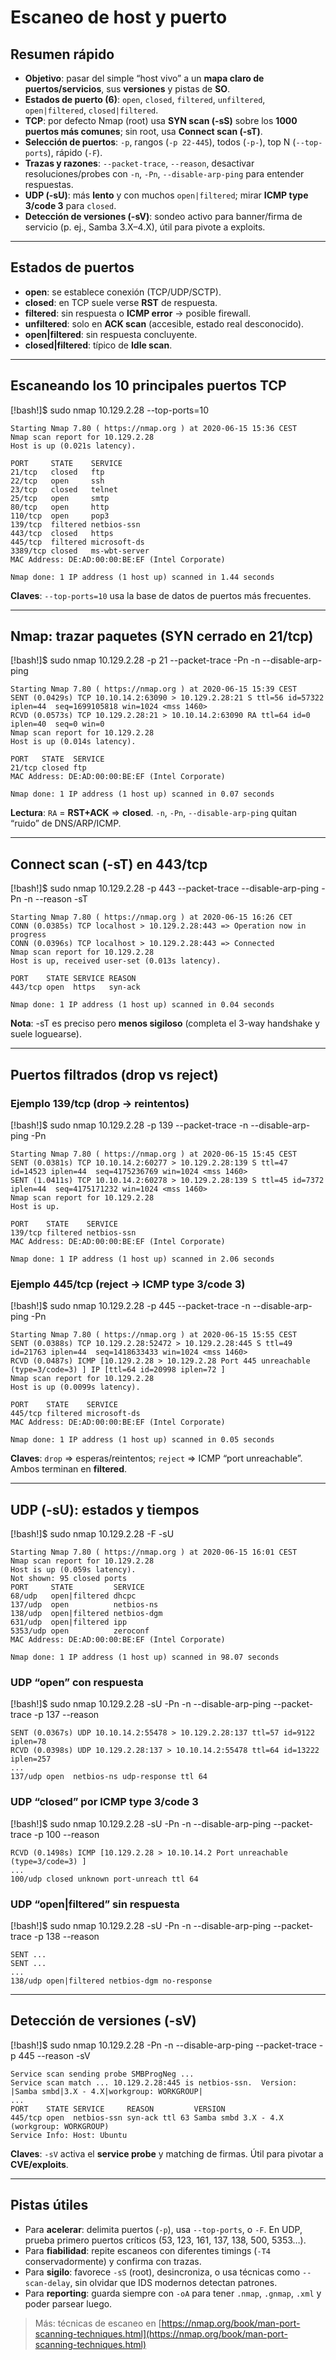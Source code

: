 # Escaneo de host y puerto

## Resumen rápido

* **Objetivo**: pasar del simple “host vivo” a un **mapa claro de puertos/servicios**, sus **versiones** y pistas de **SO**.
* **Estados de puerto (6)**: `open`, `closed`, `filtered`, `unfiltered`, `open|filtered`, `closed|filtered`.
* **TCP**: por defecto Nmap (root) usa **SYN scan (-sS)** sobre los **1000 puertos más comunes**; sin root, usa **Connect scan (-sT)**.
* **Selección de puertos**: `-p`, rangos (`-p 22-445`), todos (`-p-`), top N (`--top-ports`), rápido (`-F`).
* **Trazas y razones**: `--packet-trace`, `--reason`, desactivar resoluciones/probes con `-n`, `-Pn`, `--disable-arp-ping` para entender respuestas.
* **UDP (-sU)**: más **lento** y con muchos `open|filtered`; mirar **ICMP type 3/code 3** para `closed`.
* **Detección de versiones (-sV)**: sondeo activo para banner/firma de servicio (p. ej., Samba 3.X–4.X), útil para pivote a exploits.

---

## Estados de puertos

* **open**: se establece conexión (TCP/UDP/SCTP).
* **closed**: en TCP suele verse **RST** de respuesta.
* **filtered**: sin respuesta o **ICMP error** → posible firewall.
* **unfiltered**: solo en **ACK scan** (accesible, estado real desconocido).
* **open|filtered**: sin respuesta concluyente.
* **closed|filtered**: típico de **Idle scan**.

---

## Escaneando los 10 principales puertos TCP

[!bash!]$ sudo nmap 10.129.2.28 --top-ports=10

```
Starting Nmap 7.80 ( https://nmap.org ) at 2020-06-15 15:36 CEST
Nmap scan report for 10.129.2.28
Host is up (0.021s latency).

PORT     STATE    SERVICE
21/tcp   closed   ftp
22/tcp   open     ssh
23/tcp   closed   telnet
25/tcp   open     smtp
80/tcp   open     http
110/tcp  open     pop3
139/tcp  filtered netbios-ssn
443/tcp  closed   https
445/tcp  filtered microsoft-ds
3389/tcp closed   ms-wbt-server
MAC Address: DE:AD:00:00:BE:EF (Intel Corporate)

Nmap done: 1 IP address (1 host up) scanned in 1.44 seconds
```

**Claves**: `--top-ports=10` usa la base de datos de puertos más frecuentes.

---

## Nmap: trazar paquetes (SYN cerrado en 21/tcp)

[!bash!]$ sudo nmap 10.129.2.28 -p 21 --packet-trace -Pn -n --disable-arp-ping

```
Starting Nmap 7.80 ( https://nmap.org ) at 2020-06-15 15:39 CEST
SENT (0.0429s) TCP 10.10.14.2:63090 > 10.129.2.28:21 S ttl=56 id=57322 iplen=44  seq=1699105818 win=1024 <mss 1460>
RCVD (0.0573s) TCP 10.129.2.28:21 > 10.10.14.2:63090 RA ttl=64 id=0 iplen=40  seq=0 win=0
Nmap scan report for 10.129.2.28
Host is up (0.014s latency).

PORT   STATE  SERVICE
21/tcp closed ftp
MAC Address: DE:AD:00:00:BE:EF (Intel Corporate)

Nmap done: 1 IP address (1 host up) scanned in 0.07 seconds
```

**Lectura**: `RA` = **RST+ACK** ⇒ **closed**. `-n`, `-Pn`, `--disable-arp-ping` quitan “ruido” de DNS/ARP/ICMP.

---

## Connect scan (-sT) en 443/tcp

[!bash!]$ sudo nmap 10.129.2.28 -p 443 --packet-trace --disable-arp-ping -Pn -n --reason -sT

```
Starting Nmap 7.80 ( https://nmap.org ) at 2020-06-15 16:26 CET
CONN (0.0385s) TCP localhost > 10.129.2.28:443 => Operation now in progress
CONN (0.0396s) TCP localhost > 10.129.2.28:443 => Connected
Nmap scan report for 10.129.2.28
Host is up, received user-set (0.013s latency).

PORT    STATE SERVICE REASON
443/tcp open  https   syn-ack

Nmap done: 1 IP address (1 host up) scanned in 0.04 seconds
```

**Nota**: -sT es preciso pero **menos sigiloso** (completa el 3-way handshake y suele loguearse).

---

## Puertos filtrados (drop vs reject)

### Ejemplo 139/tcp (drop → reintentos)

[!bash!]$ sudo nmap 10.129.2.28 -p 139 --packet-trace -n --disable-arp-ping -Pn

```
Starting Nmap 7.80 ( https://nmap.org ) at 2020-06-15 15:45 CEST
SENT (0.0381s) TCP 10.10.14.2:60277 > 10.129.2.28:139 S ttl=47 id=14523 iplen=44  seq=4175236769 win=1024 <mss 1460>
SENT (1.0411s) TCP 10.10.14.2:60278 > 10.129.2.28:139 S ttl=45 id=7372 iplen=44  seq=4175171232 win=1024 <mss 1460>
Nmap scan report for 10.129.2.28
Host is up.

PORT    STATE    SERVICE
139/tcp filtered netbios-ssn
MAC Address: DE:AD:00:00:BE:EF (Intel Corporate)

Nmap done: 1 IP address (1 host up) scanned in 2.06 seconds
```

### Ejemplo 445/tcp (reject → ICMP type 3/code 3)

[!bash!]$ sudo nmap 10.129.2.28 -p 445 --packet-trace -n --disable-arp-ping -Pn

```
Starting Nmap 7.80 ( https://nmap.org ) at 2020-06-15 15:55 CEST
SENT (0.0388s) TCP 10.129.2.28:52472 > 10.129.2.28:445 S ttl=49 id=21763 iplen=44  seq=1418633433 win=1024 <mss 1460>
RCVD (0.0487s) ICMP [10.129.2.28 > 10.129.2.28 Port 445 unreachable (type=3/code=3) ] IP [ttl=64 id=20998 iplen=72 ]
Nmap scan report for 10.129.2.28
Host is up (0.0099s latency).

PORT    STATE    SERVICE
445/tcp filtered microsoft-ds
MAC Address: DE:AD:00:00:BE:EF (Intel Corporate)

Nmap done: 1 IP address (1 host up) scanned in 0.05 seconds
```

**Claves**: `drop` ⇒ esperas/reintentos; `reject` ⇒ ICMP “port unreachable”. Ambos terminan en **filtered**.

---

## UDP (-sU): estados y tiempos

[!bash!]$ sudo nmap 10.129.2.28 -F -sU

```
Starting Nmap 7.80 ( https://nmap.org ) at 2020-06-15 16:01 CEST
Nmap scan report for 10.129.2.28
Host is up (0.059s latency).
Not shown: 95 closed ports
PORT     STATE         SERVICE
68/udp   open|filtered dhcpc
137/udp  open          netbios-ns
138/udp  open|filtered netbios-dgm
631/udp  open|filtered ipp
5353/udp open          zeroconf
MAC Address: DE:AD:00:00:BE:EF (Intel Corporate)

Nmap done: 1 IP address (1 host up) scanned in 98.07 seconds
```

### UDP “open” con respuesta

[!bash!]$ sudo nmap 10.129.2.28 -sU -Pn -n --disable-arp-ping --packet-trace -p 137 --reason

```
SENT (0.0367s) UDP 10.10.14.2:55478 > 10.129.2.28:137 ttl=57 id=9122 iplen=78
RCVD (0.0398s) UDP 10.129.2.28:137 > 10.10.14.2:55478 ttl=64 id=13222 iplen=257
...
137/udp open  netbios-ns udp-response ttl 64
```

### UDP “closed” por ICMP type 3/code 3

[!bash!]$ sudo nmap 10.129.2.28 -sU -Pn -n --disable-arp-ping --packet-trace -p 100 --reason

```
RCVD (0.1498s) ICMP [10.129.2.28 > 10.10.14.2 Port unreachable (type=3/code=3) ]
...
100/udp closed unknown port-unreach ttl 64
```

### UDP “open|filtered” sin respuesta

[!bash!]$ sudo nmap 10.129.2.28 -sU -Pn -n --disable-arp-ping --packet-trace -p 138 --reason

```
SENT ...
SENT ...
...
138/udp open|filtered netbios-dgm no-response
```

---

## Detección de versiones (-sV)

[!bash!]$ sudo nmap 10.129.2.28 -Pn -n --disable-arp-ping --packet-trace -p 445 --reason  -sV

```
Service scan sending probe SMBProgNeg ...
Service scan match ... 10.129.2.28:445 is netbios-ssn.  Version: |Samba smbd|3.X - 4.X|workgroup: WORKGROUP|
...
PORT    STATE SERVICE     REASON         VERSION
445/tcp open  netbios-ssn syn-ack ttl 63 Samba smbd 3.X - 4.X (workgroup: WORKGROUP)
Service Info: Host: Ubuntu
```

**Claves**: `-sV` activa el **service probe** y matching de firmas. Útil para pivotar a **CVE/exploits**.

---

## Pistas útiles

* Para **acelerar**: delimita puertos (`-p`), usa `--top-ports`, o `-F`. En UDP, prueba primero puertos críticos (53, 123, 161, 137, 138, 500, 5353…).
* Para **fiabilidad**: repite escaneos con diferentes timings (`-T4` conservadormente) y confirma con trazas.
* Para **sigilo**: favorece `-sS` (root), desincroniza, o usa técnicas como `--scan-delay`, sin olvidar que IDS modernos detectan patrones.
* Para **reporting**: guarda siempre con `-oA` para tener `.nmap`, `.gnmap`, `.xml` y poder parsear luego.

> Más: técnicas de escaneo en [https://nmap.org/book/man-port-scanning-techniques.html](https://nmap.org/book/man-port-scanning-techniques.html)
